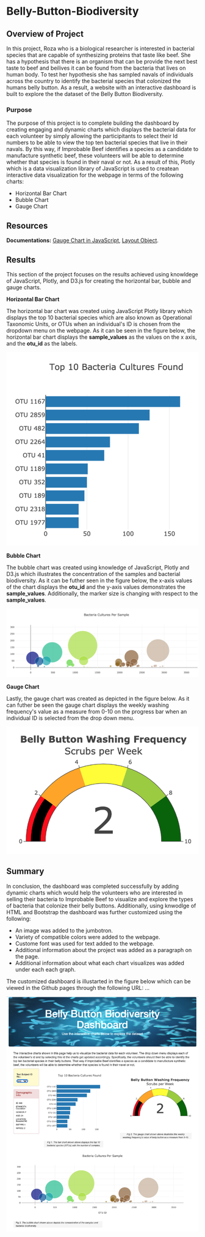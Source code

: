 # Belly-Button-Biodiversity

## Overview of Project

In this project, Roza who is a biological researcher is interested in bacterial species that are capable of synthesizing proteins that taste like beef. She has a hypothesis that there is an organism that can be provide the next best taste to beef and beilives it can be found from the bacteria that lives on human body. To test her hypothesis she has sampled navals of individuals across the country to identify the bacterial species that colonized the humans belly button. As a result, a website with an interactive dashboard is built to explore the the dataset of the Belly Button Biodiversity.

### Purpose

The purpose of this project is to complete building the dashboard by creating engaging and dynamic charts which displays the bacterial data for each volunteer by simply allowing the participitants to select their Id numbers to be able to view the top ten bacterial species that live in their navals. By this way, if Improbable Beef identifies a species as a candidate to manufacture synthetic beef, these volunteers will be able to determine whether that species is found in their naval or not. As a result of this, Plotly which is a data visualization library of JavaScript is used to createan interactive data visualization for the webpage in terms of the following charts:

- Horizontal Bar Chart
- Bubble Chart
- Gauge Chart 

## Resources

**Documentations:** [Gauge Chart in JavaScript](https://plotly.com/javascript/gauge-charts/), [Layout Object](https://plotly.com/python-api-reference/generated/plotly.graph_objects.Layout.html).

## Results

This section of the project focuses on the results achieved using knowldege of JavaScript, Plotly, and D3.js for creating the horizontal bar, bubble and gauge charts.

**Horizontal Bar Chart**

The horizontal bar chart was created using JavaScript Plotly library which displays the top 10 bacterial species which are also known as Operational Taxonomic Units, or OTUs when an individual's ID is chosen from the dropdown menu on the webpage. As it can be seen in the figure below, the horizontal bar chart displays the **sample_values** as the values on the x axis, and the **otu_id** as the labels.

![Horizontal Bar Chart](static/images/Horizontal_Bar_Chart.png)

**Bubble Chart**

The bubble chart was created using knowledge of JavaScript, Plotly and D3.js which illustrates the concentration of the samples and bacterial biodiversity. As it can be futher seen in the figure below, the x-axis values of the chart displays the **otu_id** and the y-axis values demonstrates the **sample_values**. Additionally, the marker size is changing with respect to the **sample_values**. 

![Bubble Chart](static/images/Bubble_Chart.png)

**Gauge Chart**

Lastly, the gauge chart was created as depicted in the figure below. As it can futher be seen the gauge chart displays the weekly washing frequency's value as a measure from 0-10 on the progress bar when an individual ID is selected from the drop down menu.

![Gauge Chart](static/images/Gauge_Chart.png)

## Summary

In conclusion, the dashboard was completed successfully by adding dynamic charts which would help the volunteers who are interested in selling their bacteria to Improbable Beef to visualize and explore the types of bacteria that colonize their belly buttons. Additionally, using knwodlge of HTML and Bootstrap the dashboard was further customized using the following:

- An image was added to the jumbotron.
- Variety of compatible colors were added to the webpage.
- Custome font was used for text added to the webpage.
- Additional information about the project was added as a paragraph on the page.
- Additional information about what each chart visualizes was added under each each graph.

The customized dashboard is illustarted in the figure below which can be viewed in the Github pages through the following URL: []()...

![Dashboard](static/images/Customized_Dashboard.png)
